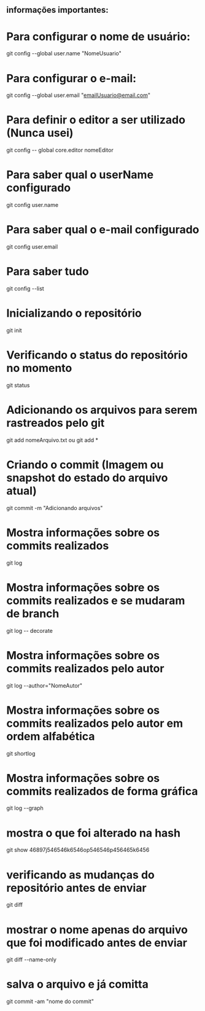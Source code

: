 ## informações importantes:
# Para configurar o nome de usuário:

git config --global user.name "NomeUsuario"

# Para configurar o e-mail:

git config --global user.email "emailUsuario@email.com"


# Para definir o editor a ser utilizado (Nunca usei)

git config -- global core.editor nomeEditor


# Para saber qual o userName configurado 
git config user.name

# Para saber qual o e-mail configurado 
git config user.email


# Para saber tudo 

git config --list


# Inicializando o repositório

git init


# Verificando o status do repositório no momento

git status


# Adicionando os arquivos para serem rastreados pelo git

git add nomeArquivo.txt ou git add * 


# Criando o commit (Imagem ou snapshot do estado do arquivo atual)

git commit -m "Adicionando arquivos"


# Mostra informações sobre os commits realizados

git log


# Mostra informações sobre os commits realizados e se mudaram de branch 


git log -- decorate


# Mostra informações sobre os commits realizados pelo autor

git log --author="NomeAutor"


# Mostra informações sobre os commits realizados pelo autor em ordem alfabética


git shortlog

# Mostra informações sobre os commits realizados de forma gráfica

git log --graph


# mostra o que foi alterado na hash 

git show 46897j546546k6546op546546p456465k6456


# verificando as mudanças do repositório antes de enviar

git diff


# mostrar o nome apenas do arquivo que foi modificado antes de enviar

git diff --name-only


# salva o arquivo e já comitta

git commit -am "nome do commit"